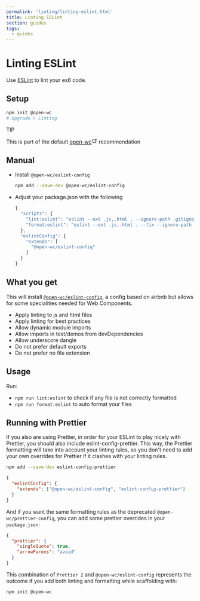 ```yaml
---
permalink: 'linting/linting-eslint.html'
title: Linting ESLint
section: guides
tags:
  - guides
---
```


# Linting ESLint

Use [ESLint](https://eslint.org/) to lint your es6 code.

[//]: # 'AUTO INSERT HEADER PREPUBLISH'

## Setup

```bash
npm init @open-wc
# Upgrade > Linting
```

<div class="custom-block tip"><p class="custom-block-title">TIP</p> <p>This is part of the default <a href="https://open-wc.org/" target="_blank" rel="noopener noreferrer">open-wc<svg xmlns="http://www.w3.org/2000/svg" aria-hidden="true" x="0px" y="0px" viewBox="0 0 100 100" width="15" height="15" class="icon outbound"><path fill="currentColor" d="M18.8,85.1h56l0,0c2.2,0,4-1.8,4-4v-32h-8v28h-48v-48h28v-8h-32l0,0c-2.2,0-4,1.8-4,4v56C14.8,83.3,16.6,85.1,18.8,85.1z"></path> <polygon fill="currentColor" points="45.7,48.7 51.3,54.3 77.2,28.5 77.2,37.2 85.2,37.2 85.2,14.9 62.8,14.9 62.8,22.9 71.5,22.9"></polygon></svg></a> recommendation</p></div>

## Manual

- Install `@open-wc/eslint-config`
  ```bash
  npm add --save-dev @open-wc/eslint-config
  ```
- Adjust your package.json with the following
  ```js
  {
    "scripts": {
      "lint:eslint": "eslint --ext .js,.html . --ignore-path .gitignore",
      "format:eslint": "eslint --ext .js,.html . --fix --ignore-path .gitignore"
    },
    "eslintConfig": {
      "extends": [
        "@open-wc/eslint-config"
      ]
    }
  }
  ```

## What you get

This will install [`@open-wc/eslint-config`](https://github.com/open-wc/open-wc/blob/master/packages/eslint-config/index.js), a config based on airbnb but allows for some specialities needed for Web Components.

- Apply linting to js and html files
- Apply linting for best practices
- Allow dynamic module imports
- Allow imports in test/demos from devDependencies
- Allow underscore dangle
- Do not prefer default exports
- Do not prefer no file extension

## Usage

Run:

- `npm run lint:eslint` to check if any file is not correctly formatted
- `npm run format:eslint` to auto format your files

## Running with Prettier

If you also are using Prettier, in order for your ESLint to play nicely with Prettier, you should also include eslint-config-prettier.
This way, the Prettier formatting will take into account your linting rules, so you don't need to add your own overrides for Prettier if it clashes with your linting rules.

```bash
npm add --save-dev eslint-config-prettier
```

```json
{
  "eslintConfig": {
    "extends": ["@open-wc/eslint-config", "eslint-config-prettier"]
  }
}
```

And if you want the same formatting rules as the deprecated `@open-wc/prettier-config`, you can add some prettier overrides in your `package.json`:

```json
{
  "prettier": {
    "singleQuote": true,
    "arrowParens": "avoid"
  }
}
```

This combination of `Prettier 2` and `@open-wc/eslint-config` represents the outcome if you add both linting and formatting while scaffolding with:

```bash
npm init @open-wc
```
